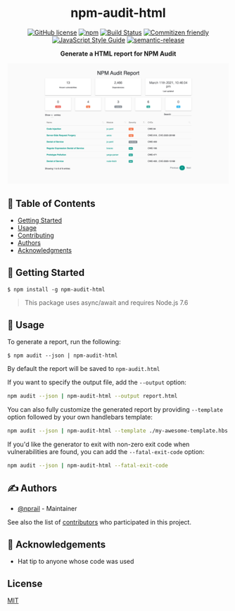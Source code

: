 <h1 align="center">npm-audit-html</h1>

<p align="center">
<a href="https://github.com/eventOneHQ/npm-audit-html/blob/master/LICENSE"><img src="https://img.shields.io/github/license/eventOneHQ/npm-audit-html.svg" alt="GitHub license"></a>
<a href="https://www.npmjs.com/package/npm-audit-html"><img src="https://img.shields.io/npm/v/npm-audit-html.svg" alt="npm"></a>
<a href="https://travis-ci.com/eventOneHQ/npm-audit-html"><img src="https://travis-ci.com/eventOneHQ/npm-audit-html.svg?branch=master" alt="Build Status"></a>
<a href="http://commitizen.github.io/cz-cli/"><img src="https://img.shields.io/badge/commitizen-friendly-brightgreen.svg" alt="Commitizen friendly"></a>
<a href="https://standardjs.com"><img src="https://img.shields.io/badge/code_style-standard-brightgreen.svg" alt="JavaScript Style Guide"></a>
<a href="https://github.com/semantic-release/semantic-release"><img src="https://img.shields.io/badge/%20%20%F0%9F%93%A6%F0%9F%9A%80-semantic--release-e10079.svg" alt="semantic-release"></a>

</p>
<p align="center"><b>Generate a HTML report for NPM Audit</b></p>

![screenshot of generated report](/screenshots/report.jpeg)

## 📝 Table of Contents

- [Getting Started](#getting_started)
- [Usage](#usage)
- [Contributing](CONTRIBUTING.md)
- [Authors](#authors)
- [Acknowledgments](#acknowledgement)

## 🏁 Getting Started <a name = "getting_started"></a>

```
$ npm install -g npm-audit-html
```

> This package uses async/await and requires Node.js 7.6

## 🎈 Usage <a name="usage"></a>

To generate a report, run the following:

```
$ npm audit --json | npm-audit-html
```

By default the report will be saved to `npm-audit.html`

If you want to specify the output file, add the `--output` option:

```bash
npm audit --json | npm-audit-html --output report.html
```

You can also fully customize the generated report by providing `--template` option followed by your own handlebars template: 

```bash
npm audit --json | npm-audit-html --template ./my-awesome-template.hbs
```

If you'd like the generator to exit with non-zero exit code when vulnerabilities are found, you can add the `--fatal-exit-code` option:
```bash
npm audit --json | npm-audit-html --fatal-exit-code
```

## ✍️ Authors <a name = "authors"></a>

- [@nprail](https://github.com/nprail) - Maintainer

See also the list of [contributors](https://github.com/eventOneHQ/npm-audit-html/contributors) who participated in this project.

## 🎉 Acknowledgements <a name = "acknowledgement"></a>

- Hat tip to anyone whose code was used

## License

[MIT](LICENSE)
